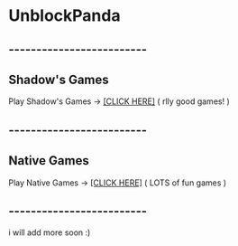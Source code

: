 # UnblockPanda
## -------------------------
## Shadow's Games
Play Shadow's Games -> [[CLICK HERE]](shadowgmes) ( rlly good games! )
## -------------------------
## Native Games
Play Native Games -> [[CLICK HERE]](unblockpanda.github.io/nativegames) ( LOTS of fun games )
## -------------------------
i will add more soon :)

